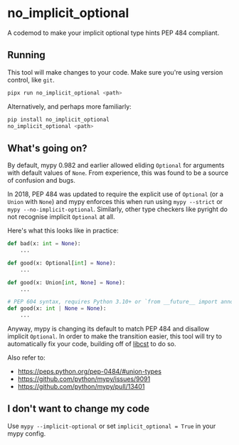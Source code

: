 # no_implicit_optional

A codemod to make your implicit optional type hints PEP 484 compliant.

## Running

This tool will make changes to your code. Make sure you're using version control, like `git`.

```bash
pipx run no_implicit_optional <path>
```

Alternatively, and perhaps more familiarly:
```bash
pip install no_implicit_optional
no_implicit_optional <path>
```

## What's going on?

By default, mypy 0.982 and earlier allowed eliding `Optional` for arguments with default values of
`None`. From experience, this was found to be a source of confusion and bugs.

In 2018, PEP 484 was updated to require the explicit use of `Optional` (or a `Union` with `None`)
and mypy enforces this when run using `mypy --strict` or `mypy --no-implicit-optional`.
Similarly, other type checkers like pyright do not recognise implicit `Optional` at all.

Here's what this looks like in practice:

```python
def bad(x: int = None):
    ...

def good(x: Optional[int] = None):
    ...

def good(x: Union[int, None] = None):
    ...

# PEP 604 syntax, requires Python 3.10+ or `from __future__ import annotations`
def good(x: int | None = None):
    ...
```

Anyway, mypy is changing its default to match PEP 484 and disallow implicit `Optional`. In order
to make the transition easier, this tool will try to automatically fix your code, building off
of [libcst](https://libcst.readthedocs.io/en/latest/) to do so.

Also refer to:
- https://peps.python.org/pep-0484/#union-types
- https://github.com/python/mypy/issues/9091
- https://github.com/python/mypy/pull/13401


## I don't want to change my code

Use `mypy --implicit-optional` or set `implicit_optional = True` in your mypy config.
